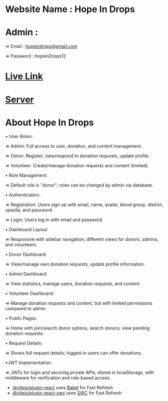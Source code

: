 # Website Name : Hope In Drops
# Admin : 

 => Email : hopeindrops@gmail.com

 => Password : hopeinDrops12
 
# [Live Link](https://assignment-12-c49c1.web.app/)
# [Server](https://github.com/Farsit-007/Hope-In-Drops-Server)

# About Hope In Drops

• User Roles:

 => Admin: Full access to user, donation, and content management.

 => Donor: Register, view/respond to donation requests, update profile.

 => Volunteer: Create/manage donation requests and content (limited).

• Role Management:

 => Default role is "donor"; roles can be changed by admin via database.

• Authentication:

 => Registration: Users sign up with email, name, avatar, blood group, district, upazila, and password.

 => Login: Users log in with email and password.

• Dashboard Layout:

 => Responsive with sidebar navigation; different views for donors, admins, and volunteers.

• Donor Dashboard:

 => View/manage own donation requests, update profile information.

• Admin Dashboard:

 => View statistics, manage users, donation requests, and content.

• Volunteer Dashboard:

 => Manage donation requests and content, but with limited permissions compared to admin.

• Public Pages:

 => Home with join/search donor options, search donors, view pending donation requests.

• Request Details:

 => Shows full request details; logged-in users can offer donations.

•JWT Implementation:

 => JWTs for login and securing private APIs, stored in localStorage, with middleware for verification and role-based access.






- [@vitejs/plugin-react](https://github.com/vitejs/vite-plugin-react/blob/main/packages/plugin-react/README.md) uses [Babel](https://babeljs.io/) for Fast Refresh
- [@vitejs/plugin-react-swc](https://github.com/vitejs/vite-plugin-react-swc) uses [SWC](https://swc.rs/) for Fast Refresh
